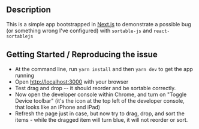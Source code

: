 ## Description

This is a simple app bootstrapped in [Next.js](https://nextjs.org/) to demonstrate a possible bug (or something wrong I've configured) with `sortable-js` and `react-sortablejs`

## Getting Started / Reproducing the issue

- At the command line, run `yarn install` and then `yarn dev` to get the app running
- Open [http://localhost:3000](http://localhost:3000) with your browser
- Test drag and drop -- it should reorder and be sortable correctly.
- Now open the developer console within Chrome, and turn on "Toggle Device toolbar" (it's the icon at the top left of the developer console, that looks like an iPhone and iPad)
- Refresh the page just in case, but now try to drag, drop, and sort the items - while the dragged item will turn blue, it will not reorder or sort.
